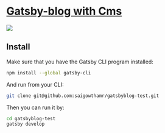 # [Gatsby-blog  with Cms](https://gowtham.netlify.com)

![](https://github.com/saigowthamr/gatsbyblog-test/blob/master/src/img/gg.gif)

## Install

Make sure that you have the Gatsby CLI program installed:
```sh
npm install --global gatsby-cli
```

And run from your CLI:
```sh
git clone git@github.com:saigowthamr/gatsbyblog-test.git
```

Then you can run it by:
```sh
cd gatsbyblog-test
gatsby develop
```

